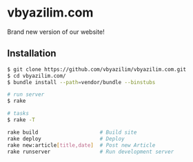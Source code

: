 # vbyazilim.com

Brand new version of our website!

## Installation

```bash
$ git clone https://github.com/vbyazilim/vbyazilim.com.git
$ cd vbyazilim.com/
$ bundle install --path=vendor/bundle --binstubs

# run server
$ rake

# tasks
$ rake -T

rake build                    # Build site
rake deploy                   # Deploy
rake new:article[title,date]  # Post new Article
rake runserver                # Run development server
```
